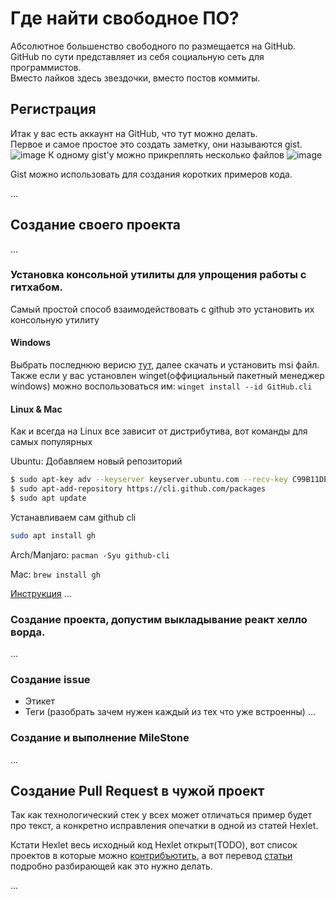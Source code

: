
# Где найти свободное ПО?  

Абсолютное большенство свободного по размещается на GitHub. GitHub по сути представляет из себя социальную сеть для программистов.  
Вместо лайков здесь звездочки, вместо постов коммиты.  

## Регистрация  

Итак у вас есть аккаунт на GitHub, что тут можно делать.  
Первое и самое простое это создать заметку, они называются gist.  
![image](https://user-images.githubusercontent.com/30507409/139589285-9de3813a-62e7-487e-b852-d97d40206faf.png)
К одному gist'у можно прикреплять несколько файлов 
![image](https://user-images.githubusercontent.com/30507409/139594560-3c7c2e9a-efa1-4268-91b0-d856255e53a0.png)

Gist можно использовать для создания коротких примеров кода.

...

## Создание своего проекта
...
### Установка консольной утилиты для упрощения работы с гитхабом.
Самый простой способ взаимодействовать с github это установить их консольную утилиту
#### Windows
Выбрать последнюю верисю [тут](https://github.com/cli/cli/tags), далее скачать и установить msi файл.  
Также если у вас установлен winget(оффициальный пакетный менеджер windows) можно воспользоваться им: `winget install --id GitHub.cli`  
#### Linux & Mac  
Как и всегда на Linux все зависит от дистрибутива, вот команды для самых популярных

Ubuntu: 
Добавляем новый репозиторий  
```bash
$ sudo apt-key adv --keyserver keyserver.ubuntu.com --recv-key C99B11DEB97541F0
$ sudo apt-add-repository https://cli.github.com/packages
$ sudo apt update
```
Устанавливаем сам github cli
```bash 
sudo apt install gh
```
Arch/Manjaro: `pacman -Syu github-cli`  
  
Mac: `brew install gh`  


[Инструкция](https://github.com/cli/cli#installation)
...
### Создание проекта, допустим выкладывание реакт хелло ворда. 
...
### Создание issue
* Этикет
* Теги (разобрать зачем нужен каждый из тех что уже встроенны)
...

### Создание и выполнение MileStone
...

## Создание Pull Request в чужой проект

Так как технологический стек у всех может отличаться пример будет про текст, а конкретно исправления опечатки в одной из статей Hexlet.  

Кстати Hexlet весь исходный код Hexlet открыт(TODO), вот список проектов в которые можно [контрибъютить](https://guides.hexlet.io/how-to-be-a-helpful-for-the-hexlet-community/), а вот перевод [статьи](https://ru.hexlet.io/blog/posts/participate-in-open-source) подробно разбирающей как это нужно делать.

...
